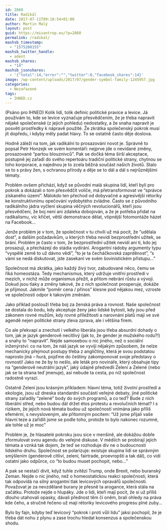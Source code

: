 ```yaml
---
id: 2860
title: Radikál
date: 2017-07-11T09:18:54+01:00
author: Martin Malý
layout: post
guid: https://misantrop.eu/?p=2860
permalink: /radikal/
mashsb_timestamp:
  - "1575208155"
mashsb_twitter_handle:
  - adent
mashsb_shares:
  - "14"
mashsb_jsonshares:
  - '{"total":14,"error":"","twitter":0,"facebook_shares":14}'
image: /wp-content/uploads/2017/07/gender-symbol-family-1245957.jpg
categories:
  - Nezařazené
tags:
  - IHNED.cz
---
```

(Psáno pro IHNED) Kolik lidí, tolik definic politické pravice a levice. Já používám to, kde se levice vyznačuje přesvědčením, že je třeba napravit nějaké společenské (z jejich pohledu) nedostatky, a že snaha napravit je posvětí prostředky k nápravě použité. Že zkrátka společenský pokrok musí jít dopředu, i kdyby měly padat hlavy. To se ostatně často děje doslova.

<!--more-->

Hodně záleží na tom, jak radikální to prosazování novot je. Správně to popsal Petr Honzejk ve svém komentáři: nejprve jde o nevídané změny, prosazované “partou blouznivců”. Pak se dočká téma širší akceptace, postupně jej zařadí do svého repertoáru tradiční politické strany, chytnou se toho korporace, a najednou je to zcela běžná součást našich životů. Stalo se to s právy žen, s ochranou přírody a děje se to dál a dál s nejrůznějšími tématy.

Problém ovšem přichází, když se původní malá skupina lidí, kteří byli pro pokrok a dokázali o tom přesvědčit voliče, má přetransformovat ve “správce získaného území”. Málokdo ten přechod od dobyvačné a agresivější rétoriky ke konstruktivnímu opečování vydobytého zvládne. Často se z původního radikálního jádra vyčlení skupina věčných revolucionářů, kteří jsou přesvědčeni, že boj není ani zdaleka dobojován, a že je potřeba přidat na radikalismu, víc křičet, větší demonstrace dělat, vtipnější fotomontáže házet na Facebook…

Jenže problém je v tom, že společnost v tu chvíli už má pocit, že “udělala dost”, a dalším požadavkům, u kterých třeba nevidí bezprostřední užitek, se brání. Problém je často v tom, že bezprostřední užitek nevidí ani ti, kdo jej prosazují, a přecházejí do stádia vydírání. Arogantní rádoby argumenty typu “vyspělé země to už dávno vědí”, “to je ta čecháčkovská zaprděnost”, “s vámi se nedá diskutovat, jste zasekaní ve svém šovinistickém přístupu…”

Společnost má zkrátka, jako každý živý tvor, zabudované něco, čemu se říká homeostáza. Tedy mechanismus, který udržuje vnitřní prostředí v mezích, v nichž může organismus přežít, a přitom nebrání růstu a vývoji. Dokud jsou tlaky a změny takové, že z nich společnost prosperuje, dokáže je přijmout. Jakmile “poměr cena / přínos” klesne pod nějakou mez, vzroste ve společnosti odpor k takovým změnám.

Jako příklad poslouží třeba boj za ženská práva a rovnost. Naše společnost se dostala do bodu, kdy akceptuje ženy jako lidské bytosti, kdy jsou před zákonem rovné mužům, kdy rovné příležitosti a narovnání platů mají ve své agendě nejen politické strany zleva zprava, ale i většina firem.

Co ale překvapí a znechutí i velkého liberála jsou třeba absurdní dohady o tom, jak je jazyk genderově necitlivý (jak to, že gender je mužského rodu?!) a snahy to “napravit”. Nejde samosebou o nic jiného, než o sociální inženýrství: co na tom, že náš jazyk se vyvíjí nějakým způsobem, že nelze mechanicky přejmout postupy třeba z angličtiny, která je svou podstatou naprosto jiná &#8211; hurá, pojďme do češtiny zakomponovat svoje představy o rovnosti! Jako ne že by to nešlo, ale leták pro novináře, který obsahuje tipy na “genderově neutrální jazyk”, jaký údajně předvedli Zelení a Zelené (nebo jak se ta strana teď jmenuje), asi nebude ta cesta, po níž společnost radostně vyrazí.

Ostatně Zelení jsou krásným příkladem: hlavní téma, totiž životní prostředí a ekologie, jsou už dneska standardní součástí veřejné debaty, jiné politické strany zařadily “zelené” body do svých programů, a co teď? Bude z nich liberální střed, nebo budou dál držet étos protestu a revolučních témat? I s rizikem, že jejich nová témata budou už společností vnímána jako příliš efemérní, s nevysloveným, ale přítomným pocitem: “Už jsme přijali vaše hlavní teze a zařídili jsme se podle toho, protože to bylo nakonec rozumné, ale tohle už je moc”

Problém je, že hlasatelé pokroku jsou sice v menšině, ale dokážou dobře zformulovat svou agendu do veřejné diskuse. V médiích se probírají jejich témata a vznká tak dojem, že teď se rozhoduje div ne o budoucnosti lidského druhu. Společnost se polarizuje: existuje skupina lidí se správným smýšlením (genderově citliví, zelení, fairtrade, proevropští a tak dál), co vidí ostatní jako odpůrce, co “to budou muset pochopit, nebo…”

A pak se nestačí divit, když tuhle zvítězí Trump, onde Brexit, nebo buranský Zeman. Nejde o nic jiného, než o homeostatickou reakci společnosti, která tak odpovídá na silný arogantní tlak levicových opravářů společnosti. Považovat je za nevzdělané burany je přesně ta arogance, která stála na začátku. Protože nejde o hlupáky. Jde o lidi, kteří mají pocit, že si už příliš dlouho utahovali opasky, dávali přednost těm či oněm, brali ohledy na práva kde čeho, a stručně řečeno už mají rétoriky levicového progresu plné zuby…

Bylo by fajn, kdyby teď levicový “pokrok i proti vůli lidu” jaksi pochopil, že je třeba dát nohu z plynu a zase trochu hledat konsenzus a společenskou shodu.